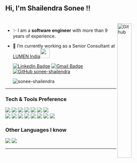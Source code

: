 <h2> Hi, I'm Shailendra Sonee !! </h2> </br>

  
<img width="30%" height="33%" align="right" alt="Github" src="https://user-images.githubusercontent.com/48678280/88862734-4903af80-d201-11ea-968b-9c939d88a37c.gif" />

<!--<img width="35%" height="40%" align="right" alt="Github" src="https://media.giphy.com/media/836HiJc7pgzy8iNXCn/giphy.gif" /> -->

- ✨ I am a **software engineer** with more than 9 years of experience.
- 🔭 I’m currently working as a Senior Consultant at <a href="https://www.lumen.com/en-in/home.html">LUMEN India</a><img src="https://media.giphy.com/media/WUlplcMpOCEmTGBtBW/giphy.gif" width="30"> 
</em></p>

  [![Linkedin Badge](https://img.shields.io/badge/Shailendra_Sonee-blue?style=flat-square&logo=Linkedin&logoColor=white&color=blue&link=https://www.linkedin.com/in/shailendra-sonee-78444170/)](https://www.linkedin.com/in/shailendra-sonee-78444170/) [![Gmail Badge](https://img.shields.io/badge/Shailendra.Sonee%40gmail.com-c14438?style=flat-square&logo=Gmail&logoColor=white&link=mailto:Shailendra.Sonee@gmail.com)](mailto:Shailendra.Sonee@gmail.com) [![GitHub sonee-shailendra](https://img.shields.io/github/followers/sonee-shailendra?label=follow&style=social)](https://github.com/sonee-shailendra)

    <img text-align="center" src="https://komarev.com/ghpvc/?username=sonee-shailendra" alt="sonee-shailendra" />


---

### Tech & Tools Preference

  <img src="http://img.shields.io/badge/-Java-F89820?style=flat&logo=JAVA&logoColor=white"> <img src="http://img.shields.io/badge/-Java_EE-F89820?style=flat&logo=JAVA&logoColor=white"> <img src="https://img.shields.io/badge/-Spring_MVC-6DB33F?style=flat&logo=spring&logoColor=white"> <img src="https://img.shields.io/badge/-Spring_Boot-6DB33F?style=flat&logo=spring&logoColor=white">
<img src = "https://img.shields.io/badge/-HTML5-E34F26?style=flat&logo=html5&logoColor=white"> <img src = "https://img.shields.io/badge/-CSS3-1572B6?style=flat&logo=css3&logoColor=white">
<img src="https://img.shields.io/badge/-JavaScript-eed718?style=flat&logo=javascript&logoColor=ffffff"></br>
  <img src="http://img.shields.io/badge/-Microsoft%20Azure-4285F4?style=flat&logo=google%20cloud&logoColor=white">
<img src="https://img.shields.io/badge/-MongoDB-4DB33D?style=flat&logo=mongodb&logoColor=FFFFFF">
<img src="https://img.shields.io/badge/-MySQL-F29111?style=flat&logo=mysql&logoColor=FFFFFF">
<img src="https://img.shields.io/badge/-postgreSQL-0064a5?style=flat&logo=postgreSQL&logoColor=white"> 
<img src="https://img.shields.io/badge/-Apache_Kafka-grey?style=flat&logo=Apache">
<img src="http://img.shields.io/badge/-Git-F1502F?style=flat&logo=git&logoColor=FFFFFF">
<img src="http://img.shields.io/badge/-Github-000000?style=flat&logo=github&logoColor=FFFFFF">
<img src="http://img.shields.io/badge/-Heroku-430098?style=flat&logo=heroku&logoColor=white">

### Other Languages I know
<img src="https://img.shields.io/badge/-C%20&%20C++-659ad2?style=flat&logo=c%2B%2B&logoColor=ffffff">
<img src="https://img.shields.io/badge/-Python-black?style=flat&logo=python&logoColor=white"> 

---




<!--
**sonee-shailendra/sonee-shailendra** is a ✨ _special_ ✨ repository because its `README.md` (this file) appears on your GitHub profile.
![250258123-9e6dad10-076b-4e15-aebf-5ae7ea1af8f7](https://github.com/sonee-shailendra/profile-setup/assets/66419080/74b1a070-765a-4c16-b88b-2f372afa3f3b)
Here are some ideas to get you started:

- 🔭 I’m currently working on ...
- 🌱 I’m currently learning ...
- 👯 I’m looking to collaborate on ...
- 🤔 I’m looking for help with ...
- 💬 Ask me about ...
- 📫 How to reach me: ...
- 😄 Pronouns: ...
- ⚡ Fun fact: ...
-->
